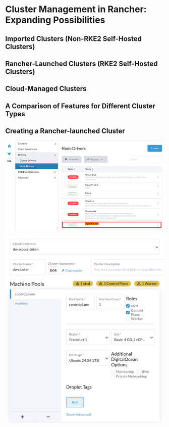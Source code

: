 # Cluster Management in Rancher: Expanding Possibilities


## Imported Clusters (Non-RKE2 Self-Hosted Clusters)


## Rancher-Launched Clusters (RKE2 Self-Hosted Clusters)


## Cloud-Managed Clusters


## A Comparison of Features for Different Cluster Types


## Creating a Rancher-launched Cluster

![Enable DigitalOcean driver](./resources/images/40.png)

![Create a new cluster](./resources/images/41.png)